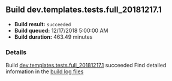 ## Build dev.templates.tests.full_20181217.1
- **Build result:** `succeeded`
- **Build queued:** 12/17/2018 5:00:00 AM
- **Build duration:** 463.49 minutes
### Details
Build [dev.templates.tests.full_20181217.1](https://winappstudio.visualstudio.com/web/build.aspx?pcguid=a4ef43be-68ce-4195-a619-079b4d9834c2&builduri=vstfs%3a%2f%2f%2fBuild%2fBuild%2f26764) succeeded
Find detailed information in the [build log files](https://uwpctdiags.blob.core.windows.net/buildlogs/dev.templates.tests.full_20181217.1_logs.zip)
